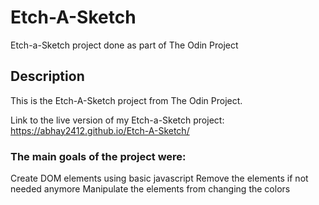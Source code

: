 # Etch-A-Sketch
Etch-a-Sketch project done as part of The Odin Project
## Description
This is the Etch-A-Sketch project from The Odin Project.

Link to the live version of my Etch-a-Sketch project:
https://abhay2412.github.io/Etch-A-Sketch/

### The main goals of the project were:
Create DOM elements using basic javascript
Remove the elements if not needed anymore 
Manipulate the elements from changing the colors
